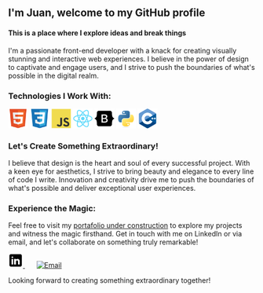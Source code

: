 ## I'm Juan, welcome to my GitHub profile

<h4 align="left">This is a place where I explore ideas and break things</h3>

I'm a passionate front-end developer with a knack for creating visually stunning and interactive web experiences. I believe in the power of design to captivate and engage users, and I strive to push the boundaries of what's possible in the digital realm. 

### Technologies I Work With:

<p align="left">
  <img src="https://raw.githubusercontent.com/devicons/devicon/master/icons/html5/html5-original.svg" alt="HTML5" width="40" height="40" title="HTML5">
  <img src="https://raw.githubusercontent.com/devicons/devicon/master/icons/css3/css3-original.svg" alt="CSS3" width="40" height="40" title="CSS3">
  <img src="https://raw.githubusercontent.com/devicons/devicon/master/icons/javascript/javascript-original.svg" alt="JavaScript" width="40" height="40" title="JavaScript">
  <img src="https://raw.githubusercontent.com/devicons/devicon/master/icons/react/react-original.svg" alt="React" width="40" height="40" title="React">
  <img src="https://raw.githubusercontent.com/devicons/devicon/master/icons/bootstrap/bootstrap-plain.svg" alt="Bootstrap" width="40" height="40" title="Bootstrap">
  <img src="https://raw.githubusercontent.com/devicons/devicon/master/icons/python/python-original.svg" alt="Python" width="40" height="40" title="Python">
  <img src="https://raw.githubusercontent.com/devicons/devicon/master/icons/cplusplus/cplusplus-original.svg" alt="C++" width="40" height="40" title="C++">
</p>

### Let's Create Something Extraordinary!

I believe that design is the heart and soul of every successful project. With a keen eye for aesthetics, I strive to bring beauty and elegance to every line of code I write. Innovation and creativity drive me to push the boundaries of what's possible and deliver exceptional user experiences.

### Experience the Magic:

Feel free to visit my [portafolio under construction](https://your-portfolio-url.com) to explore my projects and witness the magic firsthand. Get in touch with me on LinkedIn or via email, and let's collaborate on something truly remarkable!

<p align="left">
  <a href="https://www.linkedin.com/in/juandavid-rodriguez/" target="_blank">
    <img src="https://raw.githubusercontent.com/simple-icons/simple-icons/develop/icons/linkedin.svg" alt="LinkedIn" width="30" height="30" title="LinkedIn">
  </a>
  &nbsp;&nbsp;&nbsp;&nbsp;&nbsp;
  <a href="mailto:jd.rodriguez.or@gmail.com">
    <img src="https://raw.githubusercontent.com/FortAwesome/Font-Awesome/master/svgs/solid/envelope.svg" alt="Email" width="30" height="30" title="Email">
  </a>
</p>


Looking forward to creating something extraordinary together!
